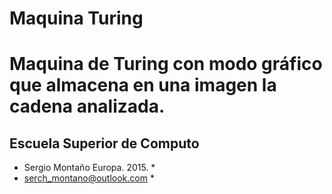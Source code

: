 # Maquina Turing
Maquina de Turing con modo gráfico que almacena en una imagen la cadena analizada.
==================================================================================
Escuela Superior de Computo
---------------------------
* Sergio Montaño Europa. 2015. *
* serch_montano@outlook.com *